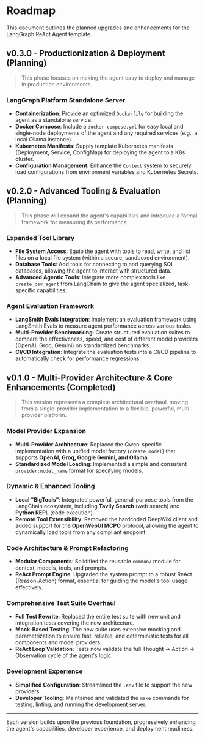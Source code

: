 # Roadmap

This document outlines the planned upgrades and enhancements for the LangGraph ReAct Agent template.

## v0.3.0 - Productionization & Deployment (Planning)

> This phase focuses on making the agent easy to deploy and manage in production environments.

### LangGraph Platform Standalone Server
- **Containerization**: Provide an optimized `Dockerfile` for building the agent as a standalone service.
- **Docker Compose**: Include a `docker-compose.yml` for easy local and single-node deployments of the agent and any required services (e.g., a local Ollama instance).
- **Kubernetes Manifests**: Supply template Kubernetes manifests (Deployment, Service, ConfigMap) for deploying the agent to a K8s cluster.
- **Configuration Management**: Enhance the `Context` system to securely load configurations from environment variables and Kubernetes Secrets.

## v0.2.0 - Advanced Tooling & Evaluation (Planning)

> This phase will expand the agent's capabilities and introduce a formal framework for measuring its performance.

### Expanded Tool Library
- **File System Access**: Equip the agent with tools to read, write, and list files on a local file system (within a secure, sandboxed environment).
- **Database Tools**: Add tools for connecting to and querying SQL databases, allowing the agent to interact with structured data.
- **Advanced Agentic Tools**: Integrate more complex tools like `create_csv_agent` from LangChain to give the agent specialized, task-specific capabilities.

### Agent Evaluation Framework
- **LangSmith Evals Integration**: Implement an evaluation framework using LangSmith Evals to measure agent performance across various tasks.
- **Multi-Provider Benchmarking**: Create structured evaluation suites to compare the effectiveness, speed, and cost of different model providers (OpenAI, Groq, Gemini) on standardized benchmarks.
- **CI/CD Integration**: Integrate the evaluation tests into a CI/CD pipeline to automatically check for performance regressions.

## v0.1.0 - Multi-Provider Architecture & Core Enhancements (Completed)

> This version represents a complete architectural overhaul, moving from a single-provider implementation to a flexible, powerful, multi-provider platform.

### Model Provider Expansion
- **Multi-Provider Architecture**: Replaced the Qwen-specific implementation with a unified model factory (`create_model`) that supports **OpenAI, Groq, Google Gemini, and Ollama**.
- **Standardized Model Loading**: Implemented a simple and consistent `provider:model_name` format for specifying models.

### Dynamic & Enhanced Tooling
- **Local "BigTools"**: Integrated powerful, general-purpose tools from the LangChain ecosystem, including **Tavily Search** (web search) and **Python REPL** (code execution).
- **Remote Tool Extensibility**: Removed the hardcoded DeepWiki client and added support for the **OpenWebUI MCPO** protocol, allowing the agent to dynamically load tools from any compliant endpoint.

### Code Architecture & Prompt Refactoring
- **Modular Components**: Solidified the reusable `common/` module for context, models, tools, and prompts.
- **ReAct Prompt Engine**: Upgraded the system prompt to a robust ReAct (Reason-Action) format, essential for guiding the model's tool usage effectively.

### Comprehensive Test Suite Overhaul
- **Full Test Rewrite**: Replaced the entire test suite with new unit and integration tests covering the new architecture.
- **Mock-Based Testing**: The new suite uses extensive mocking and parametrization to ensure fast, reliable, and deterministic tests for all components and model providers.
- **ReAct Loop Validation**: Tests now validate the full Thought -> Action -> Observation cycle of the agent's logic.

### Development Experience
- **Simplified Configuration**: Streamlined the `.env` file to support the new providers.
- **Developer Tooling**: Maintained and validated the `make` commands for testing, linting, and running the development server.

---

Each version builds upon the previous foundation, progressively enhancing the agent's capabilities, developer experience, and deployment readiness.